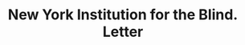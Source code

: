 ---
doi: 10.7916/D81K0NX5
date_other: '1840'
date_other_textual: 1840-1849
form: correspondence
genre:
- Letters (correspondence)
name:
- New York Institution for the Blind
object_in_context_url: https://biggert.cul.columbia.edu/items/view/ave_biggert_01082
subject_hierarchical_geographic:
- New York, New York, United States
subject_name:
- New York Institution for the Blind
title: New York Institution for the Blind. Letter
sort_title: New York Institution for the Blind. Letter
call_number: ave_biggert_01082
coordinates:
- 40.71277777777778,-74.00583333333333
pid: ave_biggert_01082
identifiers: ave_biggert_01082
permalink: /biggert/ave_biggert_01082/
layout: iiif-image-page
---